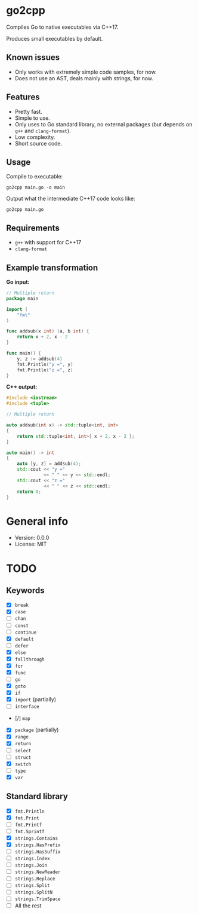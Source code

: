 # go2cpp

Compiles Go to native executables via C++17.

Produces small executables by default.

## Known issues

* Only works with extremely simple code samples, for now.
* Does not use an AST, deals mainly with strings, for now.

## Features

* Pretty fast.
* Simple to use.
* Only uses to Go standard library, no external packages (but depends on `g++` and `clang-format`).
* Low complexity.
* Short source code.

## Usage

Compile to executable:

    go2cpp main.go -o main

Output what the intermediate C++17 code looks like:

    go2cpp main.go

## Requirements

* `g++` with support for C++17
* `clang-format`

## Example transformation

**Go input:**

```go
// Multiple return
package main

import (
	"fmt"
)

func addsub(x int) (a, b int) {
	return x + 2, x - 2
}

func main() {
	y, z := addsub(4)
	fmt.Println("y =", y)
	fmt.Println("z =", z)
}
```

**C++ output:**

```c++
#include <iostream>
#include <tuple>

// Multiple return

auto addsub(int x) -> std::tuple<int, int>
{
    return std::tuple<int, int>{ x + 2, x - 2 };
}

auto main() -> int
{
    auto [y, z] = addsub(4);
    std::cout << "y ="
              << " " << y << std::endl;
    std::cout << "z ="
              << " " << z << std::endl;
    return 0;
}
```

# General info

* Version: 0.0.0
* License: MIT

# TODO

## Keywords

- [x] `break`
- [x] `case`
- [ ] `chan`
- [ ] `const`
- [ ] `continue`
- [x] `default`
- [ ] `defer`
- [x] `else`
- [x] `fallthrough`
- [x] `for`
- [x] `func`
- [ ] `go`
- [x] `goto`
- [x] `if`
- [x] `import` (partially)
- [ ] `interface`
- [/] `map`
- [x] `package` (partially)
- [x] `range`
- [x] `return`
- [ ] `select`
- [ ] `struct`
- [x] `switch`
- [ ] `type`
- [x] `var`

## Standard library

- [x] `fmt.Println`
- [x] `fmt.Print`
- [ ] `fmt.Printf`
- [ ] `fmt.Sprintf`
- [x] `strings.Contains`
- [x] `strings.HasPrefix`
- [ ] `strings.HasSuffix`
- [ ] `strings.Index`
- [ ] `strings.Join`
- [ ] `strings.NewReader`
- [ ] `strings.Replace`
- [ ] `strings.Split`
- [ ] `strings.SplitN`
- [ ] `strings.TrimSpace`
- [ ] All the rest
